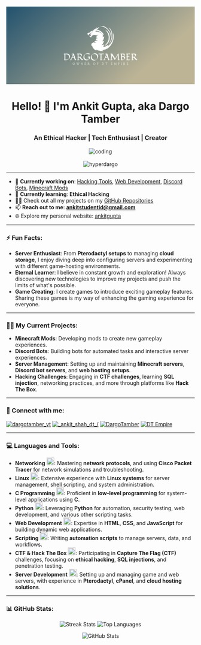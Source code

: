 ![logo](https://github.com/hyperdargo/hyperdargo/blob/main/cover.png)

<h1 align="center">Hello! 👋 I'm Ankit Gupta, aka Dargo Tamber</h1>
<h3 align="center">An Ethical Hacker | Tech Enthusiast | Creator</h3>

<p align="center">
  <img align="center" alt="coding" width="400" src="https://media2.giphy.com/media/qgQUggAC3Pfv687qPC/giphy.gif"><br><br>
  <img src="https://komarev.com/ghpvc/?username=hyperdargo&label=Profile%20views&color=0e75b6&style=flat" alt="hyperdargo" />
</p>

---

- 🔭 **Currently working on**: [Hacking Tools](https://github.com/hyperdargo/Geolocation), [Web Development](https://github.com/hyperdargo/ankitgupta-portfolio-v3), [Discord Bots](https://github.com/hyperdargo/dt-discord-bot), [Minecraft Mods](https://modrinth.com/organization/dtempire)
- 🌱 **Currently learning**: **Ethical Hacking**
- 👨‍💻 Check out all my projects on my [GitHub Repositories](https://github.com/hyperdargo?tab=repositories)
- 📫 **Reach out to me**: **ankitstudentid@gmail.com**
- 🌐 Explore my personal website: [ankitgupta](https://ankitgupta.com.np/)

---

### ⚡ Fun Facts:
- **Server Enthusiast**: From **Pterodactyl setups** to managing **cloud storage**, I enjoy diving deep into configuring servers and experimenting with different game-hosting environments.
- **Eternal Learner**: I believe in constant growth and exploration! Always discovering new technologies to improve my projects and push the limits of what's possible.
- **Game Creating**: I create games to introduce exciting gameplay features. Sharing these games is my way of enhancing the gaming experience for everyone.

---

### 🧑‍💻 My Current Projects:
- **Minecraft Mods**: Developing mods to create new gameplay experiences.
- **Discord Bots**: Building bots for automated tasks and interactive server experiences.
- **Server Management**: Setting up and maintaining **Minecraft servers**, **Discord bot servers**, and **web hosting setups**.
- **Hacking Challenges**: Engaging in **CTF challenges**, learning **SQL injection**, networking practices, and more through platforms like **Hack The Box**.

---

### 🤝 Connect with me:
<p align="left">
  <a href="https://twitter.com/dargotamber_yt" target="blank"><img align="center" src="https://raw.githubusercontent.com/rahuldkjain/github-profile-readme-generator/master/src/images/icons/Social/twitter.svg" alt="dargotamber_yt" height="30" width="40" /></a>
  <a href="https://instagram.com/_ankit_shah_dt_" target="blank"><img align="center" src="https://raw.githubusercontent.com/rahuldkjain/github-profile-readme-generator/master/src/images/icons/Social/instagram.svg" alt="_ankit_shah_dt_/" height="30" width="40" /></a>
  <a href="https://www.youtube.com/@DargoTamber" target="blank"><img align="center" src="https://raw.githubusercontent.com/rahuldkjain/github-profile-readme-generator/master/src/images/icons/Social/youtube.svg" alt="DargoTamber" height="30" width="40" /></a>
  <a href="https://discord.gg/zGxRRE3MS9" target="blank"><img align="center" src="https://raw.githubusercontent.com/rahuldkjain/github-profile-readme-generator/master/src/images/icons/Social/discord.svg" alt="DT Empire" height="30" width="40" /></a>
</p>

---

### 💻 Languages and Tools:
- **Networking** <img src="https://img.icons8.com/ios/50/ffffff/network.png" width="20" height="20" />: Mastering **network protocols**, and using **Cisco Packet Tracer** for network simulations and troubleshooting.
- **Linux** <img src="https://img.icons8.com/ios/50/ffffff/linux.png" width="20" height="20" />: Extensive experience with **Linux systems** for server management, shell scripting, and system administration.
- **C Programming** <img src="https://icons8.com/icon/K6tPX3M1iHhY/c-programming" width="20" height="20" />: Proficient in **low-level programming** for system-level applications using **C**.
- **Python** <img src="https://img.icons8.com/ios/50/ffffff/python.png" width="20" height="20" />: Leveraging **Python** for automation, security testing, web development, and various other scripting tasks.
- **Web Development** <img src="https://img.icons8.com/ios/50/ffffff/html-5.png" width="20" height="20" />: Expertise in **HTML**, **CSS**, and **JavaScript** for building dynamic web applications.
- **Scripting** <img src="https://img.icons8.com/ios/50/ffffff/javascript.png" width="20" height="20" />: Writing **automation scripts** to manage servers, data, and workflows.
- **CTF & Hack The Box** <img src="https://img.icons8.com/ios/50/ffffff/flag.png" width="20" height="20" />: Participating in **Capture The Flag (CTF)** challenges, focusing on **ethical hacking**, **SQL injections**, and penetration testing.
- **Server Development** <img src="https://img.icons8.com/ios/50/ffffff/server.png" width="20" height="20" />: Setting up and managing game and web servers, with experience in **Pterodactyl**, **cPanel**, and **cloud hosting solutions**.

---

### 📊 GitHub Stats:

<p align="center">
  <img src="https://github-readme-streak-stats.herokuapp.com/?user=hyperdargo&hide_border=true&background=0d1117&stroke=ffffff&fire=ff0000&currStreakNum=ffffff&sideNums=ffffff" alt="Streak Stats" height="160" />
  <img src="https://github-readme-stats.vercel.app/api/top-langs?username=hyperdargo&show_icons=true&locale=en&layout=compact&hide_title=true&bg_color=0d1117" alt="Top Languages" height="160" />
</p>

<p align="center">
  <img src="https://github-readme-stats.vercel.app/api?username=hyperdargo&show_icons=true&locale=en&hide=prs&count_private=true&hide_title=true&bg_color=0d1117" alt="GitHub Stats" height="160" />
</p>
